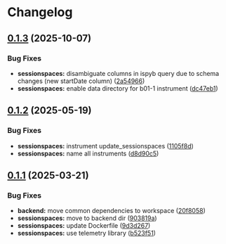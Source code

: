 # Changelog

## [0.1.3](https://github.com/DiamondLightSource/workflows/compare/sessionspaces@v0.1.2...sessionspaces@v0.1.3) (2025-10-07)


### Bug Fixes

* **sessionspaces:** disambiguate columns in ispyb query due to schema changes (new startDate column) ([2a54966](https://github.com/DiamondLightSource/workflows/commit/2a5496672157389331ea9a5e143ee9d22f49a6f5))
* **sessionspaces:** enable data directory for b01-1 instrument ([dc47eb1](https://github.com/DiamondLightSource/workflows/commit/dc47eb1f708f602c0d36339f2fe516f4c6c97865))

## [0.1.2](https://github.com/DiamondLightSource/workflows/compare/sessionspaces@v0.1.1...sessionspaces@v0.1.2) (2025-05-19)


### Bug Fixes

* **sessionspaces:** instrument update_sessionspaces ([1105f8d](https://github.com/DiamondLightSource/workflows/commit/1105f8da9a5a0d15fc40c6c6a2931816e01d365c))
* **sessionspaces:** name all instruments ([d8d90c5](https://github.com/DiamondLightSource/workflows/commit/d8d90c512ccc286676f290203a185bb93e69e8e1))

## [0.1.1](https://github.com/DiamondLightSource/workflows/compare/sessionspaces@v0.1.0...sessionspaces@v0.1.1) (2025-03-21)


### Bug Fixes

* **backend:** move common dependencies to workspace ([20f8058](https://github.com/DiamondLightSource/workflows/commit/20f8058d311c12a7f4582f2833f5944a697bb1a5))
* **sessionspaces:** move to backend dir ([903819a](https://github.com/DiamondLightSource/workflows/commit/903819ad185a543a681d6238accd70f0682b6827))
* **sessionspaces:** update Dockerfile ([9d3d267](https://github.com/DiamondLightSource/workflows/commit/9d3d267d5f3faf884ea6db5a112fcacb480f8833))
* **sessionspaces:** use telemetry library ([b523f51](https://github.com/DiamondLightSource/workflows/commit/b523f5175212720ec8ed46ab43fe66cb9b6da55f))

